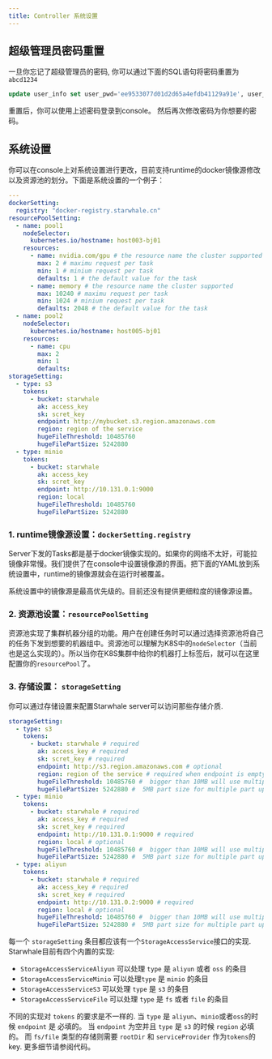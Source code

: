 ```yaml
---
title: Controller 系统设置
---
```


## 超级管理员密码重置

一旦你忘记了超级管理员的密码, 你可以通过下面的SQL语句将密码重置为 `abcd1234`

```sql
update user_info set user_pwd='ee9533077d01d2d65a4efdb41129a91e', user_pwd_salt='6ea18d595773ccc2beacce26' where id=1
```

重置后，你可以使用上述密码登录到console。 然后再次修改密码为你想要的密码。

## 系统设置

你可以在console上对系统设置进行更改，目前支持runtime的docker镜像源修改以及资源池的划分。下面是系统设置的一个例子：

```yaml
---
dockerSetting:
  registry: "docker-registry.starwhale.cn"
resourcePoolSetting:
  - name: pool1
    nodeSelector:
      kubernetes.io/hostname: host003-bj01
    resources:
      - name: nvidia.com/gpu # the resource name the cluster supported
        max: 2 # maximu request per task
        min: 1 # minium request per task
        defaults: 1 # the default value for the task
      - name: memory # the resource name the cluster supported
        max: 10240 # maximu request per task
        min: 1024 # minium request per task
        defaults: 2048 # the default value for the task
  - name: pool2
    nodeSelector:
      kubernetes.io/hostname: host005-bj01
    resources:
      - name: cpu
        max: 2
        min: 1
        defaults:
storageSetting:
  - type: s3
    tokens:
      - bucket: starwhale
        ak: access_key
        sk: scret_key
        endpoint: http://mybucket.s3.region.amazonaws.com
        region: region of the service
        hugeFileThreshold: 10485760
        hugeFilePartSize: 5242880
  - type: minio
    tokens:
      - bucket: starwhale
        ak: access_key
        sk: scret_key
        endpoint: http://10.131.0.1:9000
        region: local
        hugeFileThreshold: 10485760
        hugeFilePartSize: 5242880

```

### 1. runtime镜像源设置：`dockerSetting.registry`

Server下发的Tasks都是基于docker镜像实现的。如果你的网络不太好，可能拉镜像非常慢。我们提供了在console中设置镜像源的界面。把下面的YAML放到系统设置中，runtime的镜像源就会在运行时被覆盖。

系统设置中的镜像源是最高优先级的。目前还没有提供更细粒度的镜像源设置。

### 2. 资源池设置：`resourcePoolSetting`

资源池实现了集群机器分组的功能。用户在创建任务时可以通过选择资源池将自己的任务下发到想要的机器组中。资源池可以理解为K8S中的`nodeSelector`（当前也是这么实现的）。所以当你在K8S集群中给你的机器打上标签后，就可以在这里配置你的`resourcePool`了。

### 3. 存储设置： `storageSetting`

你可以通过存储设置来配置Starwhale server可以访问那些存储介质.

```yaml
storageSetting:
  - type: s3
    tokens:
      - bucket: starwhale # required
        ak: access_key # required
        sk: scret_key # required
        endpoint: http://s3.region.amazonaws.com # optional
        region: region of the service # required when endpoint is empty
        hugeFileThreshold: 10485760 #  bigger than 10MB will use multiple part upload
        hugeFilePartSize: 5242880 #  5MB part size for multiple part upload
  - type: minio
    tokens:
      - bucket: starwhale # required
        ak: access_key # required
        sk: scret_key # required
        endpoint: http://10.131.0.1:9000 # required
        region: local # optional
        hugeFileThreshold: 10485760 #  bigger than 10MB will use multiple part upload
        hugeFilePartSize: 5242880 #  5MB part size for multiple part upload
  - type: aliyun
    tokens:
      - bucket: starwhale # required
        ak: access_key # required
        sk: scret_key # required
        endpoint: http://10.131.0.2:9000 # required
        region: local # optional
        hugeFileThreshold: 10485760 #  bigger than 10MB will use multiple part upload
        hugeFilePartSize: 5242880 #  5MB part size for multiple part upload

```

每一个 `storageSetting` 条目都应该有一个`StorageAccessService`接口的实现. Starwhale目前有四个内置的实现:

- `StorageAccessServiceAliyun` 可以处理 `type` 是 `aliyun` 或者 `oss` 的条目
- `StorageAccessServiceMinio` 可以处理`type` 是 `minio` 的条目
- `StorageAccessServiceS3` 可以处理 `type` 是 `s3` 的条目
- `StorageAccessServiceFile` 可以处理 `type` 是 `fs` 或者 `file` 的条目

不同的实现对 `tokens` 的要求是不一样的. 当 `type` 是 `aliyun`、`minio`或者`oss`的时候 `endpoint` 是 必填的。 当 `endpoint` 为空并且  `type` 是 `s3` 的时候 `region` 必填的。 而 `fs/file` 类型的存储则需要 `rootDir` 和 `serviceProvider` 作为`tokens`的key.
更多细节请参阅代码。
